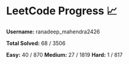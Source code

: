 # LeetCode Progress 📈
**Username:** ranadeep_mahendra2426

**Total Solved:** 68 / 3506

**Easy:** 40 / 870
**Medium:** 27 / 1819
**Hard:** 1 / 817
